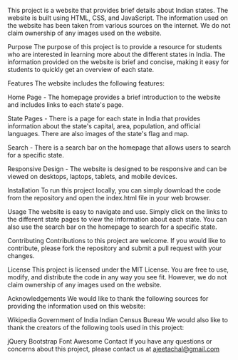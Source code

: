 This project is a website that provides brief details about Indian states. The website is built using HTML, CSS, and JavaScript. The information used on the website has been taken from various sources on the internet. We do not claim ownership of any images used on the website.

Purpose
The purpose of this project is to provide a resource for students who are interested in learning more about the different states in India. The information provided on the website is brief and concise, making it easy for students to quickly get an overview of each state.

Features
The website includes the following features:

Home Page - The homepage provides a brief introduction to the website and includes links to each state's page.

State Pages - There is a page for each state in India that provides information about the state's capital, area, population, and official languages. There are also images of the state's flag and map.

Search - There is a search bar on the homepage that allows users to search for a specific state.

Responsive Design - The website is designed to be responsive and can be viewed on desktops, laptops, tablets, and mobile devices.

Installation
To run this project locally, you can simply download the code from the repository and open the index.html file in your web browser.

Usage
The website is easy to navigate and use. Simply click on the links to the different state pages to view the information about each state. You can also use the search bar on the homepage to search for a specific state.

Contributing
Contributions to this project are welcome. If you would like to contribute, please fork the repository and submit a pull request with your changes.

License
This project is licensed under the MIT License. You are free to use, modify, and distribute the code in any way you see fit. However, we do not claim ownership of any images used on the website.

Acknowledgements
We would like to thank the following sources for providing the information used on this website:

Wikipedia
Government of India
Indian Census Bureau
We would also like to thank the creators of the following tools used in this project:

jQuery
Bootstrap
Font Awesome
Contact
If you have any questions or concerns about this project, please contact us at ajeetachal@gmail.com
